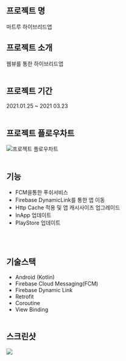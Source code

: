 ## 프로젝트 명
마트루 하이브리드앱

## 프로젝트 소개
웹뷰를 통한 하이브리드앱
<br><br>

## 프로젝트 기간
2021.01.25 ~ 2021 03.23<br><br>

## 프로젝트 플로우차트
![프로젝트 플로우차트](https://user-images.githubusercontent.com/48284360/122558592-398b9000-d079-11eb-8de7-8c699d4150fe.png)
<br><br>


## 기능
* FCM을통한 푸쉬서비스 
* Firebase DynamicLink를 통한 앱 이동
* Http Cache 적용 및 앱 캐시사이즈 업그레이드
* InApp 업데이트
* PlayStore 업데이트

<br><br>



## 기술스택
* Android (Kotlin)
* Firebase Cloud Messaging(FCM)
* Firebase Dynamic Link
* Retrofit
* Coroutine 
* View Binding
<br><br>

## 스크린샷
<div>
  <img src="https://user-images.githubusercontent.com/48284360/111037947-b818d600-8469-11eb-913b-34c8eaff6e5b.png">
  </div>
